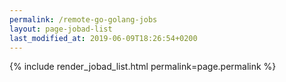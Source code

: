```yaml
---
permalink: /remote-go-golang-jobs
layout: page-jobad-list
last_modified_at: 2019-06-09T18:26:54+0200
---
```

{% include render_jobad_list.html permalink=page.permalink %}
